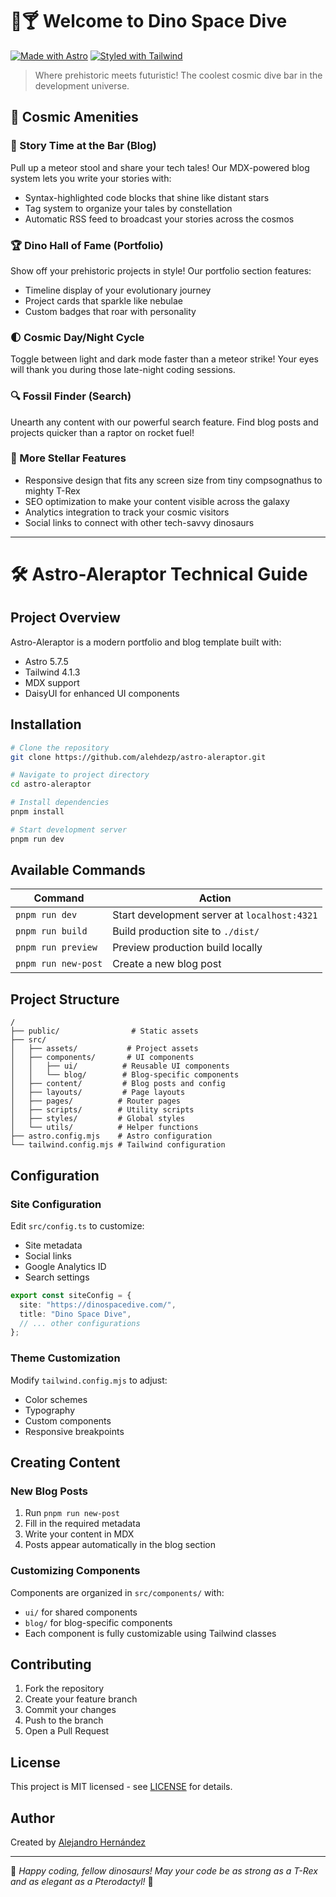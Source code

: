 # 🦖🍸 Welcome to Dino Space Dive

[![Made with Astro](https://astro.badg.es/v5/built-with-astro.svg)](https://astro.build)
[![Styled with Tailwind](https://img.shields.io/badge/styled%20with-Tailwind-06B6D4.svg)](https://tailwindcss.com/)

> Where prehistoric meets futuristic! The coolest cosmic dive bar in the development universe.

## 🌟 Cosmic Amenities

### 📖 Story Time at the Bar (Blog)
Pull up a meteor stool and share your tech tales! Our MDX-powered blog system lets you write your stories with:
- Syntax-highlighted code blocks that shine like distant stars
- Tag system to organize your tales by constellation
- Automatic RSS feed to broadcast your stories across the cosmos

### 🏆 Dino Hall of Fame (Portfolio)
Show off your prehistoric projects in style! Our portfolio section features:
- Timeline display of your evolutionary journey
- Project cards that sparkle like nebulae
- Custom badges that roar with personality

### 🌓 Cosmic Day/Night Cycle
Toggle between light and dark mode faster than a meteor strike! Your eyes will thank you during those late-night coding sessions.

### 🔍 Fossil Finder (Search)
Unearth any content with our powerful search feature. Find blog posts and projects quicker than a raptor on rocket fuel!

### 🎨 More Stellar Features
- Responsive design that fits any screen size from tiny compsognathus to mighty T-Rex
- SEO optimization to make your content visible across the galaxy
- Analytics integration to track your cosmic visitors
- Social links to connect with other tech-savvy dinosaurs

---

# 🛠 Astro-Aleraptor Technical Guide

## Project Overview

Astro-Aleraptor is a modern portfolio and blog template built with:
- Astro 5.7.5
- Tailwind 4.1.3
- MDX support
- DaisyUI for enhanced UI components

## Installation

```bash
# Clone the repository
git clone https://github.com/alehdezp/astro-aleraptor.git

# Navigate to project directory
cd astro-aleraptor

# Install dependencies
pnpm install

# Start development server
pnpm run dev
```

## Available Commands

| Command | Action |
|---------|--------|
| `pnpm run dev` | Start development server at `localhost:4321` |
| `pnpm run build` | Build production site to `./dist/` |
| `pnpm run preview` | Preview production build locally |
| `pnpm run new-post` | Create a new blog post |

## Project Structure

```
/
├── public/                # Static assets
├── src/
│   ├── assets/           # Project assets
│   ├── components/       # UI components
│   │   ├── ui/          # Reusable UI components
│   │   └── blog/        # Blog-specific components
│   ├── content/         # Blog posts and config
│   ├── layouts/         # Page layouts
│   ├── pages/          # Router pages
│   ├── scripts/        # Utility scripts
│   ├── styles/         # Global styles
│   └── utils/          # Helper functions
├── astro.config.mjs    # Astro configuration
└── tailwind.config.mjs # Tailwind configuration
```

## Configuration

### Site Configuration
Edit `src/config.ts` to customize:
- Site metadata
- Social links
- Google Analytics ID
- Search settings

```typescript
export const siteConfig = {
  site: "https://dinospacedive.com/",
  title: "Dino Space Dive",
  // ... other configurations
};
```

### Theme Customization
Modify `tailwind.config.mjs` to adjust:
- Color schemes
- Typography
- Custom components
- Responsive breakpoints

## Creating Content

### New Blog Posts
1. Run `pnpm run new-post`
2. Fill in the required metadata
3. Write your content in MDX
4. Posts appear automatically in the blog section

### Customizing Components
Components are organized in `src/components/` with:
- `ui/` for shared components
- `blog/` for blog-specific components
- Each component is fully customizable using Tailwind classes

## Contributing

1. Fork the repository
2. Create your feature branch
3. Commit your changes
4. Push to the branch
5. Open a Pull Request

## License

This project is MIT licensed - see [LICENSE](LICENSE) for details.

## Author

Created by [Alejandro Hernández](https://github.com/alehdezp)

---

🦖 *Happy coding, fellow dinosaurs! May your code be as strong as a T-Rex and as elegant as a Pterodactyl!* 🚀
